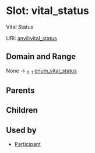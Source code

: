
# Slot: vital_status

Vital Status

URI: [anvil:vital_status](https://anvilproject.org/acr-harmonized-data-model/vital_status)


## Domain and Range

None &#8594;  <sub>0..1</sub> [enum_vital_status](enum_vital_status.md)

## Parents


## Children


## Used by

 * [Participant](Participant.md)
